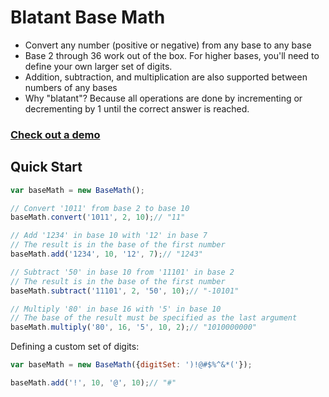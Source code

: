# Blatant Base Math

- Convert any number (positive or negative) from any base to any base
- Base 2 through 36 work out of the box. For higher bases, you'll need to define your own larger set of digits.
- Addition, subtraction, and multiplication are also supported between numbers of any bases
- Why "blatant"? Because all operations are done by incrementing or decrementing by 1 until the correct answer is reached.

### [Check out a demo](https://costava.github.io/blatant-base-math/demo/)

## Quick Start

```JavaScript
var baseMath = new BaseMath();

// Convert '1011' from base 2 to base 10
baseMath.convert('1011', 2, 10);// "11"

// Add '1234' in base 10 with '12' in base 7
// The result is in the base of the first number
baseMath.add('1234', 10, '12', 7);// "1243"

// Subtract '50' in base 10 from '11101' in base 2
// The result is in the base of the first number
baseMath.subtract('11101', 2, '50', 10);// "-10101"

// Multiply '80' in base 16 with '5' in base 10
// The base of the result must be specified as the last argument
baseMath.multiply('80', 16, '5', 10, 2);// "1010000000"
```

Defining a custom set of digits:

```JavaScript
var baseMath = new BaseMath({digitSet: ')!@#$%^&*('});

baseMath.add('!', 10, '@', 10);// "#"
```
